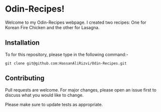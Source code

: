# Odin-Recipes!

Welcome to my Odin-Recipes webpage. I created two recipes: One for Korean Fire Chicken and the other for Lasagna. 

## Installation

To for this repository, please type in the following command:-
````
git clone git@github.com:HassanAliRizvi/Odin-Recipes.git

````


## Contributing
Pull requests are welcome. For major changes, please open an issue first to discuss what you would like to change.

Please make sure to update tests as appropriate.

